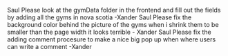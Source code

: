 Saul Please look at the gymData folder in the frontend and fill out the fields by adding all the gyms in nova scotia -Xander
Saul Please fix the background color behind the picture of the gyms when i shrink them to be smaller than the page width it looks terrible - Xander
Saul Please fix the adding comment procesure to make a nice big pop up when where users can write a comment -Xander